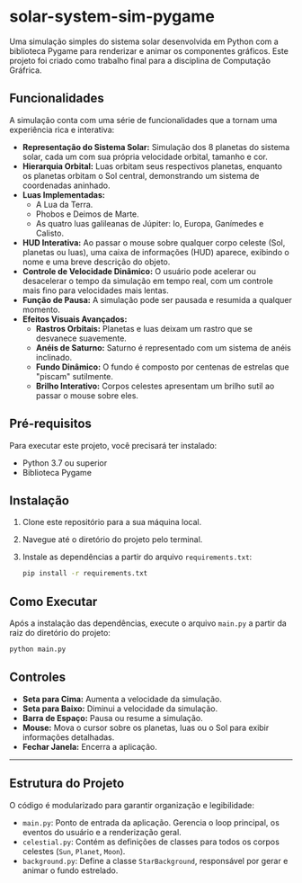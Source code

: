 # solar-system-sim-pygame

Uma simulação simples do sistema solar desenvolvida em Python com a biblioteca Pygame para renderizar e animar os componentes gráficos. Este projeto foi criado como trabalho final para a disciplina de Computação Gráfrica.

## Funcionalidades

A simulação conta com uma série de funcionalidades que a tornam uma experiência rica e interativa:

* **Representação do Sistema Solar:** Simulação dos 8 planetas do sistema solar, cada um com sua própria velocidade orbital, tamanho e cor.
* **Hierarquia Orbital:** Luas orbitam seus respectivos planetas, enquanto os planetas orbitam o Sol central, demonstrando um sistema de coordenadas aninhado.
* **Luas Implementadas:**
    * A Lua da Terra.
    * Phobos e Deimos de Marte.
    * As quatro luas galileanas de Júpiter: Io, Europa, Ganímedes e Calisto.
* **HUD Interativa:** Ao passar o mouse sobre qualquer corpo celeste (Sol, planetas ou luas), uma caixa de informações (HUD) aparece, exibindo o nome e uma breve descrição do objeto.
* **Controle de Velocidade Dinâmico:** O usuário pode acelerar ou desacelerar o tempo da simulação em tempo real, com um controle mais fino para velocidades mais lentas.
* **Função de Pausa:** A simulação pode ser pausada e resumida a qualquer momento.
* **Efeitos Visuais Avançados:**
    * **Rastros Orbitais:** Planetas e luas deixam um rastro que se desvanece suavemente.
    * **Anéis de Saturno:** Saturno é representado com um sistema de anéis inclinado.
    * **Fundo Dinâmico:** O fundo é composto por centenas de estrelas que "piscam" sutilmente.
    * **Brilho Interativo:** Corpos celestes apresentam um brilho sutil ao passar o mouse sobre eles.

## Pré-requisitos

Para executar este projeto, você precisará ter instalado:

* Python 3.7 ou superior
* Biblioteca Pygame

## Instalação

1.  Clone este repositório para a sua máquina local.
2.  Navegue até o diretório do projeto pelo terminal.
3.  Instale as dependências a partir do arquivo `requirements.txt`:

    ```bash
    pip install -r requirements.txt
    ```

## Como Executar

Após a instalação das dependências, execute o arquivo `main.py` a partir da raiz do diretório do projeto:

```bash
python main.py
```

## Controles

* **Seta para Cima:** Aumenta a velocidade da simulação.
* **Seta para Baixo:** Diminui a velocidade da simulação.
* **Barra de Espaço:** Pausa ou resume a simulação.
* **Mouse:** Mova o cursor sobre os planetas, luas ou o Sol para exibir informações detalhadas.
* **Fechar Janela:** Encerra a aplicação.

---

## Estrutura do Projeto

O código é modularizado para garantir organização e legibilidade:

* `main.py`: Ponto de entrada da aplicação. Gerencia o loop principal, os eventos do usuário e a renderização geral.
* `celestial.py`: Contém as definições de classes para todos os corpos celestes (`Sun`, `Planet`, `Moon`).
* `background.py`: Define a classe `StarBackground`, responsável por gerar e animar o fundo estrelado.